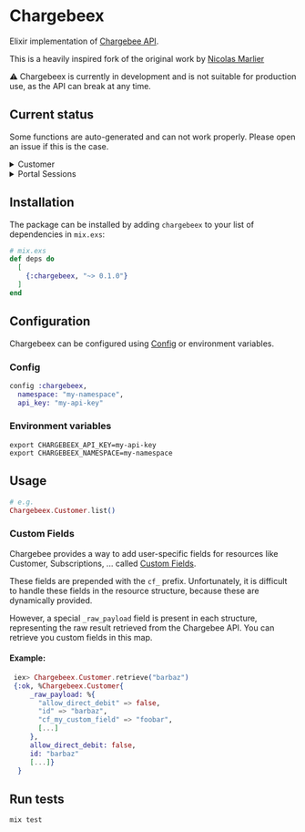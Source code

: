 # Chargebeex

Elixir implementation of [Chargebee
API](https://apidocs.chargebee.com/docs/api).

This is a heavily inspired fork of the original work by [Nicolas
Marlier](https://github.com/NicolasMarlier/chargebee-elixir)

:warning: Chargebeex is currently in development and is not suitable for production
use, as the API can break at any time.

## Current status

Some functions are auto-generated and can not work properly. Please open an
issue if this is the case.

<details>
<summary>Customer</summary>

- [x] Create
- [x] Retrieve
- [x] Update
- [x] Delete
- [x] Update payment method
- [ ] List of contacts
- [ ] Add contacts
- [ ] Update contacts
- [ ] Delete contacts
- [x] Assign payment role
- [x] Record an excess payment
- [x] Collect payment
- [x] Change billing date
- [x] Merge customers
- [x] Clear personal data
- [x] Link a customer
- [x] Delink a customer
- [x] Update hierarchy access settings
</details>
<details>
<summary>Portal Sessions</summary>

- [x] Create
- [x] Retrieve
- [x] Logout
- [x] Activate
</details>

## Installation

The package can be installed by adding `chargebeex` to your list of dependencies in `mix.exs`:

```elixir
# mix.exs
def deps do
  [
    {:chargebeex, "~> 0.1.0"}
  ]
end
```

## Configuration


Chargebeex can be configured using [Config](https://hexdocs.pm/elixir/1.12/Config.html) or environment variables.

### Config

```elixir
config :chargebeex,
  namespace: "my-namespace",
  api_key: "my-api-key"
```

### Environment variables

```
export CHARGEBEEX_API_KEY=my-api-key
export CHARGEBEEX_NAMESPACE=my-namespace
```

## Usage

```elixir
# e.g.
Chargebeex.Customer.list()
```

### Custom Fields

Chargebee provides a way to add user-specific fields for resources like
Customer, Subscriptions, ... called [Custom
Fields](https://www.chargebee.com/docs/2.0/custom_fields.html).

These fields are prepended with the `cf_` prefix. Unfortunately, it is difficult
to handle these fields in the resource structure, because these are dynamically
provided.

However, a special `_raw_payload` field is present in each structure,
representing the raw result retrieved from the Chargebee API. You can retrieve
you custom fields in this map.

#### Example:

```elixir
 iex> Chargebeex.Customer.retrieve("barbaz")
 {:ok, %Chargebeex.Customer{
     _raw_payload: %{
       "allow_direct_debit" => false,
       "id" => "barbaz",
       "cf_my_custom_field" => "foobar",
       [...]
     },
     allow_direct_debit: false,
     id: "barbaz"
     [...]}
  }
```

## Run tests

```sh
mix test
```
